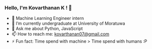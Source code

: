### Hello, I'm Kovarthanan K ! 👋






- 🔭 Machine Learning Engineer intern
- 🌱 I’m currently undergraduate at University of Moratuwa 
- 💬 Ask me about Python, JavaScript
- 📫 How to reach me: kovarthanan07@gmail.com
- ⚡ Fun fact: Time spend with machine > Time spend with humans :P
